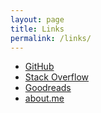 ```yaml
---
layout: page
title: Links
permalink: /links/
---
```


- [GitHub](https://github.com/DusanMadar)
- [Stack Overflow](https://stackoverflow.com/users/4183498)
- [Goodreads](https://www.goodreads.com/user/show/1056152-dusan-madar)
- [about.me](https://about.me/dusan.madar)
